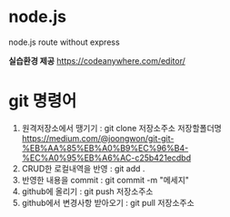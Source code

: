 # node.js
node.js route without express

**실습환경 제공**
https://codeanywhere.com/editor/

# git 명령어 
1. 원격저장소에서 땡기기 : git clone 저장소주소 저장할폴더명
https://medium.com/@joongwon/git-git-%EB%AA%85%EB%A0%B9%EC%96%B4-%EC%A0%95%EB%A6%AC-c25b421ecdbd
2. CRUD한 로컬내역을 반영 : git add .
3. 반영한 내용을 commit : git commit -m "메세지"
4. github에 올리기 : git push 저장소주소
5. github에서 변경사항 받아오기 : git pull 저장소주소
